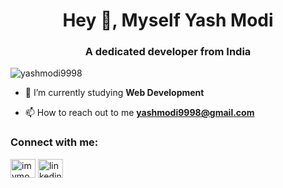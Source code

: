 <h1 align="center">Hey 👋, Myself Yash Modi</h1>
<h3 align="center">A dedicated  developer from India</h3>

<p align="left"> <img src="https://komarev.com/ghpvc/?username=yashmodi9998&label=Profile%20views&color=0e75b6&style=flat" alt="yashmodi9998" /> </p>

- 🔭 I’m currently studying **Web Development**

- 📫 How to reach out to me **yashmodi9998@gmail.com**

<h3 align="left">Connect with me:</h3>
<p align="left">
<a href="https://twitter.com/imymodi" target="blank"><img align="center" src="" alt="imymodi" height="30" width="40" /></a>
<a href="https://linkedin.com/in/linkedin.com/in/yash-modi-0a551b133" target="blank"><img align="center" src="" alt="linkedin.com/in/yash-modi-0a551b133" height="30" width="40" /></a>
</p>

